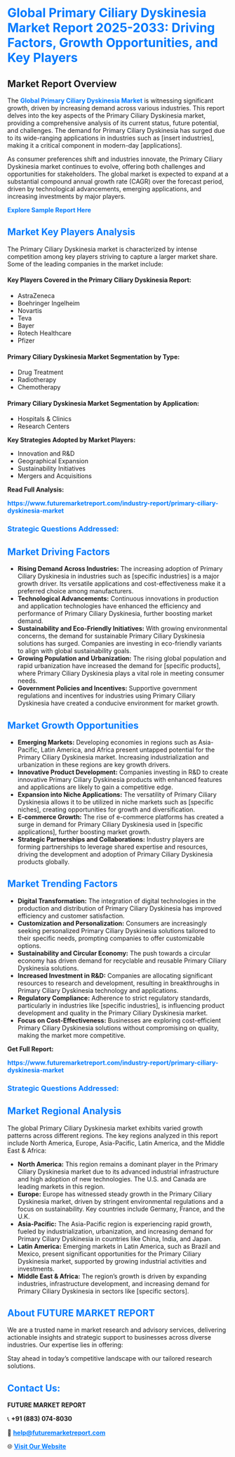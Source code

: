 <h1 style="color: #007BFF;">Global Primary Ciliary Dyskinesia Market Report 2025-2033: Driving Factors, Growth Opportunities, and Key Players</h1>

<section id="overview">
<h2>Market Report Overview</h2>
<p>The <a href="https://www.futuremarketreport.com/industry-report/primary-ciliary-dyskinesia-market" style="color: #007BFF; text-decoration: none;"><strong>Global Primary Ciliary Dyskinesia Market</strong></a> is witnessing significant growth, driven by increasing demand across various industries. This report delves into the key aspects of the Primary Ciliary Dyskinesia market, providing a comprehensive analysis of its current status, future potential, and challenges. The demand for Primary Ciliary Dyskinesia has surged due to its wide-ranging applications in industries such as [insert industries], making it a critical component in modern-day [applications].</p>
<p>As consumer preferences shift and industries innovate, the Primary Ciliary Dyskinesia market continues to evolve, offering both challenges and opportunities for stakeholders. The global market is expected to expand at a substantial compound annual growth rate (CAGR) over the forecast period, driven by technological advancements, emerging applications, and increasing investments by major players.</p>
</section>

<section id="overview">
<p><a href="https://www.futuremarketreport.com/request-sample/reportId=63866" style="color: #007BFF; text-decoration: none;"><strong>Explore Sample Report Here</strong></a></p>
</section>

<section id="key-players">
<h2 style="color: #007BFF;">Market Key Players Analysis</h2>
<p>The Primary Ciliary Dyskinesia market is characterized by intense competition among key players striving to capture a larger market share. Some of the leading companies in the market include:</p>
<h4>Key Players Covered in the Primary Ciliary Dyskinesia Report:</h4>
<ul><li>AstraZeneca</li><li>Boehringer Ingelheim</li><li>Novartis</li><li>Teva</li><li>Bayer</li><li>Rotech Healthcare</li><li>Pfizer</li></ul>
<h4>Primary Ciliary Dyskinesia Market Segmentation by Type:</h4>
<ul><li>Drug Treatment</li><li>Radiotherapy</li><li>Chemotherapy</li></ul>

<h4>Primary Ciliary Dyskinesia Market Segmentation by Application:</h4>
<ul><li>Hospitals &amp; Clinics</li><li>Research Centers</li></ul>
<p><strong>Key Strategies Adopted by Market Players:</strong></p>
<ul>
<li>Innovation and R&D</li>
<li>Geographical Expansion</li>
<li>Sustainability Initiatives</li>
<li>Mergers and Acquisitions</li>
</ul>
</section>

<section>
<p><strong>Read Full Analysis: </strong></p><a href="https://www.futuremarketreport.com/industry-report/primary-ciliary-dyskinesia-market" style="color: #007BFF; text-decoration: none;"><strong>https://www.futuremarketreport.com/industry-report/primary-ciliary-dyskinesia-market</strong></a>
<h3 style="color: #007BFF;">Strategic Questions Addressed:</h3>
</section>

<section id="driving-factors">
<h2 style="color: #007BFF;">Market Driving Factors</h2>
<ul>
<li><strong>Rising Demand Across Industries:</strong> The increasing adoption of Primary Ciliary Dyskinesia in industries such as [specific industries] is a major growth driver. Its versatile applications and cost-effectiveness make it a preferred choice among manufacturers.</li>
<li><strong>Technological Advancements:</strong> Continuous innovations in production and application technologies have enhanced the efficiency and performance of Primary Ciliary Dyskinesia, further boosting market demand.</li>
<li><strong>Sustainability and Eco-Friendly Initiatives:</strong> With growing environmental concerns, the demand for sustainable Primary Ciliary Dyskinesia solutions has surged. Companies are investing in eco-friendly variants to align with global sustainability goals.</li>
<li><strong>Growing Population and Urbanization:</strong> The rising global population and rapid urbanization have increased the demand for [specific products], where Primary Ciliary Dyskinesia plays a vital role in meeting consumer needs.</li>
<li><strong>Government Policies and Incentives:</strong> Supportive government regulations and incentives for industries using Primary Ciliary Dyskinesia have created a conducive environment for market growth.</li>
</ul>
</section>

<section id="growth-opportunities">
<h2 style="color: #007BFF;">Market Growth Opportunities</h2>
<ul>
<li><strong>Emerging Markets:</strong> Developing economies in regions such as Asia-Pacific, Latin America, and Africa present untapped potential for the Primary Ciliary Dyskinesia market. Increasing industrialization and urbanization in these regions are key growth drivers.</li>
<li><strong>Innovative Product Development:</strong> Companies investing in R&D to create innovative Primary Ciliary Dyskinesia products with enhanced features and applications are likely to gain a competitive edge.</li>
<li><strong>Expansion into Niche Applications:</strong> The versatility of Primary Ciliary Dyskinesia allows it to be utilized in niche markets such as [specific niches], creating opportunities for growth and diversification.</li>
<li><strong>E-commerce Growth:</strong> The rise of e-commerce platforms has created a surge in demand for Primary Ciliary Dyskinesia used in [specific applications], further boosting market growth.</li>
<li><strong>Strategic Partnerships and Collaborations:</strong> Industry players are forming partnerships to leverage shared expertise and resources, driving the development and adoption of Primary Ciliary Dyskinesia products globally.</li>
</ul>
</section>

<section id="trending-factors">
<h2 style="color: #007BFF;">Market Trending Factors</h2>
<ul>
<li><strong>Digital Transformation:</strong> The integration of digital technologies in the production and distribution of Primary Ciliary Dyskinesia has improved efficiency and customer satisfaction.</li>
<li><strong>Customization and Personalization:</strong> Consumers are increasingly seeking personalized Primary Ciliary Dyskinesia solutions tailored to their specific needs, prompting companies to offer customizable options.</li>
<li><strong>Sustainability and Circular Economy:</strong> The push towards a circular economy has driven demand for recyclable and reusable Primary Ciliary Dyskinesia solutions.</li>
<li><strong>Increased Investment in R&D:</strong> Companies are allocating significant resources to research and development, resulting in breakthroughs in Primary Ciliary Dyskinesia technology and applications.</li>
<li><strong>Regulatory Compliance:</strong> Adherence to strict regulatory standards, particularly in industries like [specific industries], is influencing product development and quality in the Primary Ciliary Dyskinesia market.</li>
<li><strong>Focus on Cost-Effectiveness:</strong> Businesses are exploring cost-efficient Primary Ciliary Dyskinesia solutions without compromising on quality, making the market more competitive.</li>
</ul>
</section>

<section>
<p><strong>Get Full Report: </strong></p><a href="https://www.futuremarketreport.com/industry-report/primary-ciliary-dyskinesia-market" style="color: #007BFF; text-decoration: none;"><strong>https://www.futuremarketreport.com/industry-report/primary-ciliary-dyskinesia-market</strong></a>
<h3 style="color: #007BFF;">Strategic Questions Addressed:</h3>
</section>


<section id="regional-analysis">
<h2 style="color: #007BFF;">Market Regional Analysis</h2>
<p>The global Primary Ciliary Dyskinesia market exhibits varied growth patterns across different regions. The key regions analyzed in this report include North America, Europe, Asia-Pacific, Latin America, and the Middle East & Africa:</p>
<ul>
<li><strong>North America:</strong> This region remains a dominant player in the Primary Ciliary Dyskinesia market due to its advanced industrial infrastructure and high adoption of new technologies. The U.S. and Canada are leading markets in this region.</li>
<li><strong>Europe:</strong> Europe has witnessed steady growth in the Primary Ciliary Dyskinesia market, driven by stringent environmental regulations and a focus on sustainability. Key countries include Germany, France, and the U.K.</li>
<li><strong>Asia-Pacific:</strong> The Asia-Pacific region is experiencing rapid growth, fueled by industrialization, urbanization, and increasing demand for Primary Ciliary Dyskinesia in countries like China, India, and Japan.</li>
<li><strong>Latin America:</strong> Emerging markets in Latin America, such as Brazil and Mexico, present significant opportunities for the Primary Ciliary Dyskinesia market, supported by growing industrial activities and investments.</li>
<li><strong>Middle East & Africa:</strong> The region’s growth is driven by expanding industries, infrastructure development, and increasing demand for Primary Ciliary Dyskinesia in sectors like [specific sectors].</li>
</ul>
</section>

<footer>
<h2 style="color: #007BFF;">About FUTURE MARKET REPORT</h2>
<p>We are a trusted name in market research and advisory services, delivering actionable insights and strategic support to businesses across diverse industries. Our expertise lies in offering:</p>

<p>Stay ahead in today’s competitive landscape with our tailored research solutions.</p>

<h2 style="color: #007BFF;">Contact Us:</h2>
<p><strong>FUTURE MARKET REPORT</strong></p>
<p>📞 <strong>+91 (883) 074-8030</strong></p>
<p>📧 <strong><a href="mailto:help@futuremarketreport.com" style="color: #007BFF;">help@futuremarketreport.com</a></strong></p>
<p>🌐 <strong><a href="https://www.futuremarketreport.com/" style="color: #007BFF;">Visit Our Website</a></strong></p>
</footer>